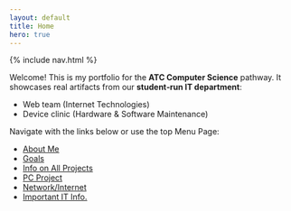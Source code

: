 ```yaml
---
layout: default
title: Home
hero: true
---
```


{% include nav.html %}

Welcome! This is my portfolio for the **ATC Computer Science** pathway. It showcases real artifacts from our **student‑run IT department**:

- Web team (Internet Technologies)
- Device clinic (Hardware & Software Maintenance)

Navigate with the links below or use the top Menu Page:

- [About Me](/2025-Portfolio-Website/about/)
- [Goals](/2025-Portfolio-Website/standards/)
- [Info on All Projects](/2025-Portfolio-Website/projects/)
- [PC Project](/2025-Portfolio-Website/logs/)
- [Network/Internet](/2025-Portfolio-Website/net/)
- [Important IT Info.](/2025-Portfolio-Website/importance/)
